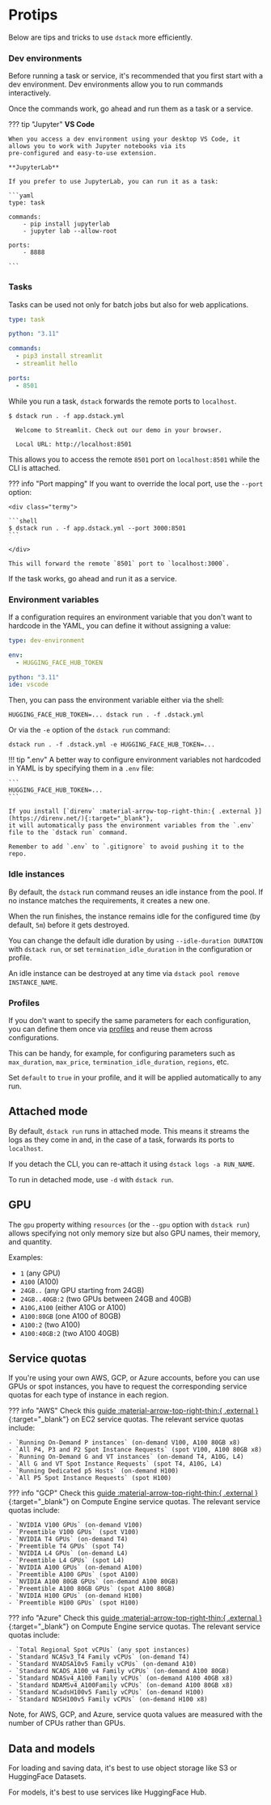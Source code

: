 # Protips

Below are tips and tricks to use `dstack` more efficiently.

### Dev environments

Before running a task or service, it's recommended that you first start with a dev environment. Dev environments
allow you to run commands interactively.

Once the commands work, go ahead and run them as a task or a service.

??? tip "Jupyter"
    **VS Code**
    
    When you access a dev environment using your desktop VS Code, it allows you to work with Jupyter notebooks via its
    pre-configured and easy-to-use extension.

    **JupyterLab**

    If you prefer to use JupyterLab, you can run it as a task:

    ```yaml
    type: task
    
    commands:
        - pip install jupyterlab
        - jupyter lab --allow-root
    
    ports:
        - 8888
    
    ```

### Tasks

Tasks can be used not only for batch jobs but also for web applications.

<div editor-title="app.dstack.yml">

```yaml
type: task

python: "3.11"

commands:
  - pip3 install streamlit
  - streamlit hello

ports: 
  - 8501

```

</div>

While you run a task, `dstack` forwards the remote ports to `localhost`.

<div class="termy">

```shell
$ dstack run . -f app.dstack.yml

  Welcome to Streamlit. Check out our demo in your browser.

  Local URL: http://localhost:8501
```

</div>

This allows you to access the remote `8501` port on `localhost:8501` while the CLI is attached.

??? info "Port mapping"
    If you want to override the local port, use the `--port` option:
        
    <div class="termy">
    
    ```shell
    $ dstack run . -f app.dstack.yml --port 3000:8501
    ```
    
    </div>
    
    This will forward the remote `8501` port to `localhost:3000`.

If the task works, go ahead and run it as a service.

### Environment variables

If a configuration requires an environment variable that you don't want to hardcode in the YAML, you can define it
without assigning a value:

<div editor-title=".dstack.yml">

```yaml
type: dev-environment

env:
  - HUGGING_FACE_HUB_TOKEN

python: "3.11"
ide: vscode
```

</div>

Then, you can pass the environment variable either via the shell:

```shell
HUGGING_FACE_HUB_TOKEN=... dstack run . -f .dstack.yml
```

Or via the `-e` option of the `dstack run` command:

```shell
dstack run . -f .dstack.yml -e HUGGING_FACE_HUB_TOKEN=...
```

!!! tip ".env"
    A better way to configure environment variables not hardcoded in YAML is by specifying them in a `.env` file:

    ```
    HUGGING_FACE_HUB_TOKEN=...
    ```
    
    If you install [`direnv` :material-arrow-top-right-thin:{ .external }](https://direnv.net/){:target="_blank"},
    it will automatically pass the environment variables from the `.env` file to the `dstack run` command.

    Remember to add `.env` to `.gitignore` to avoid pushing it to the repo.    

### Idle instances

By default, the `dstack` run command reuses an idle instance from the pool. If no instance matches the requirements, it creates a new one.

When the run finishes, the instance remains idle for the configured time (by default, `5m`) before it gets destroyed.

You can change the default idle duration by using ``--idle-duration DURATION`` with `dstack run`, or
set `termination_idle_duration` in the configuration or profile.

An idle instance can be destroyed at any time via `dstack pool remove INSTANCE_NAME`.

### Profiles

If you don't want to specify the same parameters for each configuration, you can define them once via [profiles](reference/profiles.yml.md)
and reuse them across configurations.

This can be handy, for example, for configuring parameters such as `max_duration`, `max_price`, `termination_idle_duration`,
`regions`, etc.

Set `default` to `true` in your profile, and it will be applied automatically to any run.

## Attached mode

By default, `dstack run` runs in attached mode.
This means it streams the logs as they come in and, in the case of a task, forwards its ports to `localhost`.

If you detach the CLI, you can re-attach it using `dstack logs -a RUN_NAME`.

To run in detached mode, use `-d` with `dstack run`.

## GPU

The `gpu` property withing `resources` (or the `--gpu` option with `dstack run`)
allows specifying not only memory size but also GPU names, their memory, and quantity.

Examples:

- `1` (any GPU)
- `A100` (A100)
- `24GB..` (any GPU starting from 24GB)
- `24GB..40GB:2` (two GPUs between 24GB and 40GB)
- `A10G,A100` (either A10G or A100)
- `A100:80GB` (one A100 of 80GB)
- `A100:2` (two A100)
- `A100:40GB:2` (two A100 40GB)

## Service quotas

If you're using your own AWS, GCP, or Azure accounts, before you can use GPUs or spot instances, you have to request the
corresponding service quotas for each type of instance in each region.

??? info "AWS"
    Check this [guide  :material-arrow-top-right-thin:{ .external }](https://docs.aws.amazon.com/AWSEC2/latest/UserGuide/ec2-resource-limits.html){:target="_blank"} on EC2 service quotas.
    The relevant service quotas include:

    - `Running On-Demand P instances` (on-demand V100, A100 80GB x8)
    - `All P4, P3 and P2 Spot Instance Requests` (spot V100, A100 80GB x8)
    - `Running On-Demand G and VT instances` (on-demand T4, A10G, L4)
    - `All G and VT Spot Instance Requests` (spot T4, A10G, L4)
    - `Running Dedicated p5 Hosts` (on-demand H100)
    - `All P5 Spot Instance Requests` (spot H100)

??? info "GCP"
    Check this [guide  :material-arrow-top-right-thin:{ .external }](https://cloud.google.com/compute/resource-usage){:target="_blank"} on Compute Engine service quotas.
    The relevant service quotas include:

    - `NVIDIA V100 GPUs` (on-demand V100)
    - `Preemtible V100 GPUs` (spot V100)
    - `NVIDIA T4 GPUs` (on-demand T4)
    - `Preemtible T4 GPUs` (spot T4)
    - `NVIDIA L4 GPUs` (on-demand L4)
    - `Preemtible L4 GPUs` (spot L4)
    - `NVIDIA A100 GPUs` (on-demand A100)
    - `Preemtible A100 GPUs` (spot A100)
    - `NVIDIA A100 80GB GPUs` (on-demand A100 80GB)
    - `Preemtible A100 80GB GPUs` (spot A100 80GB)
    - `NVIDIA H100 GPUs` (on-demand H100)
    - `Preemtible H100 GPUs` (spot H100)

??? info "Azure"
    Check this [guide  :material-arrow-top-right-thin:{ .external }](https://learn.microsoft.com/en-us/azure/quotas/quickstart-increase-quota-portal){:target="_blank"} on Compute Engine service quotas.
    The relevant service quotas include:

    - `Total Regional Spot vCPUs` (any spot instances)
    - `Standard NCASv3_T4 Family vCPUs` (on-demand T4)
    - `Standard NVADSA10v5 Family vCPUs` (on-demand A10)
    - `Standard NCADS_A100_v4 Family vCPUs` (on-demand A100 80GB)
    - `Standard NDASv4_A100 Family vCPUs` (on-demand A100 40GB x8)
    - `Standard NDAMSv4_A100Family vCPUs` (on-demand A100 80GB x8)
    - `Standard NCadsH100v5 Family vCPUs` (on-demand H100)
    - `Standard NDSH100v5 Family vCPUs` (on-demand H100 x8)

Note, for AWS, GCP, and Azure, service quota values are measured with the number of CPUs rather than GPUs.

## Data and models

For loading and saving data, it's best to use object storage like S3 or HuggingFace Datasets.

For models, it's best to use services like HuggingFace Hub.